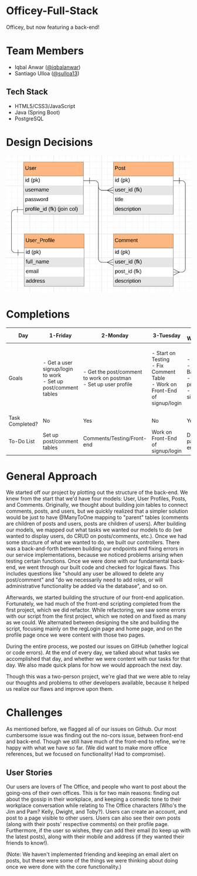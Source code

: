 # Officey-Full-Stack
Officey, but now featuring a back-end!

# Team Members
- Iqbal Anwar (<a href = "https://github.com/iqbalanwar">@iqbalanwar</a>)<br/>
- Santiago Ulloa (<a href="https://github.com/sulloa13">@sulloa13</a>)<br/>

## Tech Stack
- HTML5/CSS3/JavaScript
- Java (Spring Boot)
- PostgreSQL

# Design Decisions
<img alt = "database structure" src="./repo_images/erd_v2.PNG"/><br/>

# Completions

| Day             | 1-Friday                                                       | 2-Monday                                                        | 3-Tuesday                                                                  | 4-Wednesday                                                                   | 5-Thursday                                                       | 6-Friday                                                                                                                                                  |
|-----------------|----------------------------------------------------------------|-----------------------------------------------------------------|----------------------------------------------------------------------------|-------------------------------------------------------------------------------|------------------------------------------------------------------|-----------------------------------------------------------------------------------------------------------------------------------------------------------|
| Goals           | - Get a user signup/login to work</br>- Set up post/comment tables | - Get the post/comment to work on postman</br>- Set up user profile | - Start on Testing</br>- Fix Comment Table</br>- Work on Front-End of signup/login | - Fix testing</br>- Complete Back-end</br>- Fix cors problem</br>- Front-end signup/login | - Design main page</br>- Test for signup/login errors from front-end | - Cleanup front-end and back-end code</br>- Find out why user object isn't displaying for posts/comments in backend</br>- Create and show profile page front-end |
| Task Completed? | No                                                             | Yes                                                             | No                                                                         | Yes                                                                           | Yes                                                              | Yes                                                                                                                                                       |
| To-Do List      | Set up post/comment tables                                     | Comments/Testing/Front-end                                      | Work on Front-End of signup/login                                          | Design main page front-end                                                    | Cleanup code, continue designing                                 |                                                                                                                                                           |
# General Approach 

We started off our project by plotting out the structure of the back-end. We knew from the start that we'd have four models: User, User Profiles, Posts, and Comments. Originally, we thought about building join tables to connect comments, posts, and users, but we quickly realized that a simpler solution would be just to have @ManyToOne mapping to "parent" tables (comments are children of posts and users, posts are children of users). After building our models, we mapped out what tasks we wanted our models to do (we wanted to display users, do CRUD on posts/comments, etc.). Once we had some structure of what we wanted to do, we built our controllers. There was a back-and-forth between building our endpoints and fixing errors in our service implementations, because we noticed problems arising when testing certain functions. Once we were done with our fundamental back-end, we went through our built code and checked for logical flaws. This includes questions like "should any user be allowed to delete any post/comment" and "do we necessarily need to add roles, or will administrative functionality be added via the database", and so on.

Afterwards, we started building the structure of our front-end application. Fortunately, we had much of the front-end scripting completed from the first project, which we did refactor. While refactoring, we saw some errors with our script from the first project, which we noted on and fixed as many as we could. We alternated between designing the site and building the script, focusing mainly on the regLogin page and home page, and on the profile page once we were content with those two pages.

During the entire process, we posted our issues on GitHub (whether logical or code errors). At the end of every day, we talked about what tasks we accomplished that day, and whether we were content with our tasks for that day. We also made quick plans for how we would approach the next day.

Though this was a two-person project, we're glad that we were able to relay our thoughts and problems to other developers available, because it helped us realize our flaws and improve upon them.

# Challenges

As mentioned before, we flagged all of our issues on Github.
Our most cumbersome issue was finding out the no-cors issue, between front-end and back-end.
Though we still have much of the front-end to refine, we're happy with what we have so far.
(We did want to make more office references, but we focused on functionality! Had to compromise).

## User Stories

Our users are lovers of The Office, and people who want to post about the going-ons of their own offices. This is for two main reasons: finding out about the gossip in their workplace, and keeping a comedic tone to their workplace conversation while relating to The Office characters (Who's the Jim and Pam? Kelly, Dwight, and Toby?). 
Users can create an account, and post to a page visible to other users. Users can also see their own posts (along with their posts' respective comments) on their profile page. Furthermore, if the user so wishes, they can add their email (to keep up with the latest posts), along with their mobile and address (if they wanted their friends to know!). 

(Note: We haven't implemented friending and keeping an email alert on posts, but these were some of the things we were thinking about doing once we were done with the core functionality.)
